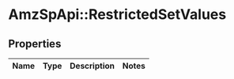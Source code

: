 # AmzSpApi::RestrictedSetValues

## Properties
Name | Type | Description | Notes
------------ | ------------- | ------------- | -------------

